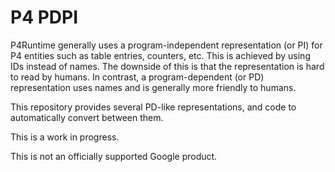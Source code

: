 # P4 PDPI

P4Runtime generally uses a program-independent representation (or PI) for P4 entities
such as table entries, counters, etc. This is achieved by using IDs instead of
names. The downside of this is that the representation is hard to read by
humans. In contrast, a program-dependent (or PD) representation uses names and
is generally more friendly to humans.

This repository provides several PD-like representations, and code to automatically
convert between them.

This is a work in progress.

This is not an officially supported Google product.

